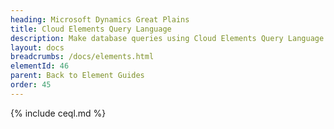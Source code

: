 ```yaml
---
heading: Microsoft Dynamics Great Plains
title: Cloud Elements Query Language
description: Make database queries using Cloud Elements Query Language.
layout: docs
breadcrumbs: /docs/elements.html
elementId: 46
parent: Back to Element Guides
order: 45
---
```


{% include ceql.md %}
